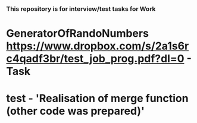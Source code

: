 ### This repository is for interview/test tasks for Work

# GeneratorOfRandoNumbers https://www.dropbox.com/s/2a1s6rc4qadf3br/test_job_prog.pdf?dl=0   - Task
# test - 'Realisation of merge function (other code was prepared)'
